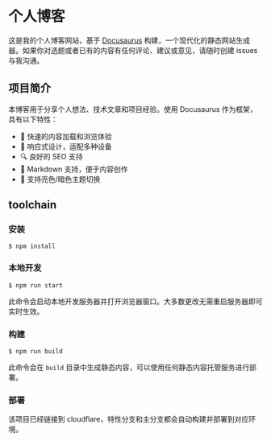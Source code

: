 # 个人博客

这是我的个人博客网站，基于 [Docusaurus](https://docusaurus.io/) 构建，一个现代化的静态网站生成器。如果你对选题或者已有的内容有任何评论、建议或意见，请随时创建 issues 与我沟通。

## 项目简介

本博客用于分享个人想法、技术文章和项目经验。使用 Docusaurus 作为框架，具有以下特性：

- 🚀 快速的内容加载和浏览体验
- 📱 响应式设计，适配多种设备
- 🔍 良好的 SEO 支持
- 📝 Markdown 支持，便于内容创作
- 🌙 支持亮色/暗色主题切换

## toolchain

### 安装

```
$ npm install
```

### 本地开发

```
$ npm run start
```

此命令会启动本地开发服务器并打开浏览器窗口。大多数更改无需重启服务器即可实时生效。

### 构建

```
$ npm run build
```

此命令会在 `build` 目录中生成静态内容，可以使用任何静态内容托管服务进行部署。

### 部署

该项目已经链接到 cloudflare，特性分支和主分支都会自动构建并部署到对应环境。
